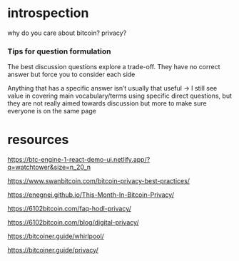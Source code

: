 # introspection

why do you care about bitcoin?
                        privacy?


### Tips for question formulation



The best discussion questions explore a trade-off. They have no correct answer but force you to consider each side

Anything that has a specific answer isn’t usually that useful 
-> I still see value in covering main vocabulary/terms using specific direct questions, but they are not really aimed towards discussion but more to make sure everyone is on the same page


# resources





<!-- indexed bitcoin resources -->
https://btc-engine-1-react-demo-ui.netlify.app/?q=watchtower&size=n_20_n




<!-- other privacy related resources -->
https://www.swanbitcoin.com/bitcoin-privacy-best-practices/

https://enegnei.github.io/This-Month-In-Bitcoin-Privacy/

https://6102bitcoin.com/faq-hodl-privacy/

https://6102bitcoin.com/blog/digital-privacy/

https://bitcoiner.guide/whirlpool/

https://bitcoiner.guide/privacy/